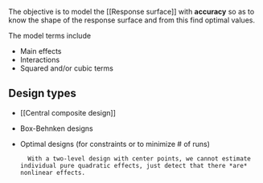 The objective is to model the [[Response surface]] with **accuracy** so as to know the shape of the response surface and from this find optimal values.

The model terms include
* Main effects
* Interactions
* Squared and/or cubic terms

## Design types
* [[Central composite design]]
* Box-Behnken designs
* Optimal designs (for constraints or to minimize # of runs)


		With a two-level design with center points, we cannot estimate individual pure quadratic effects, just detect that there *are* nonlinear effects.
	
